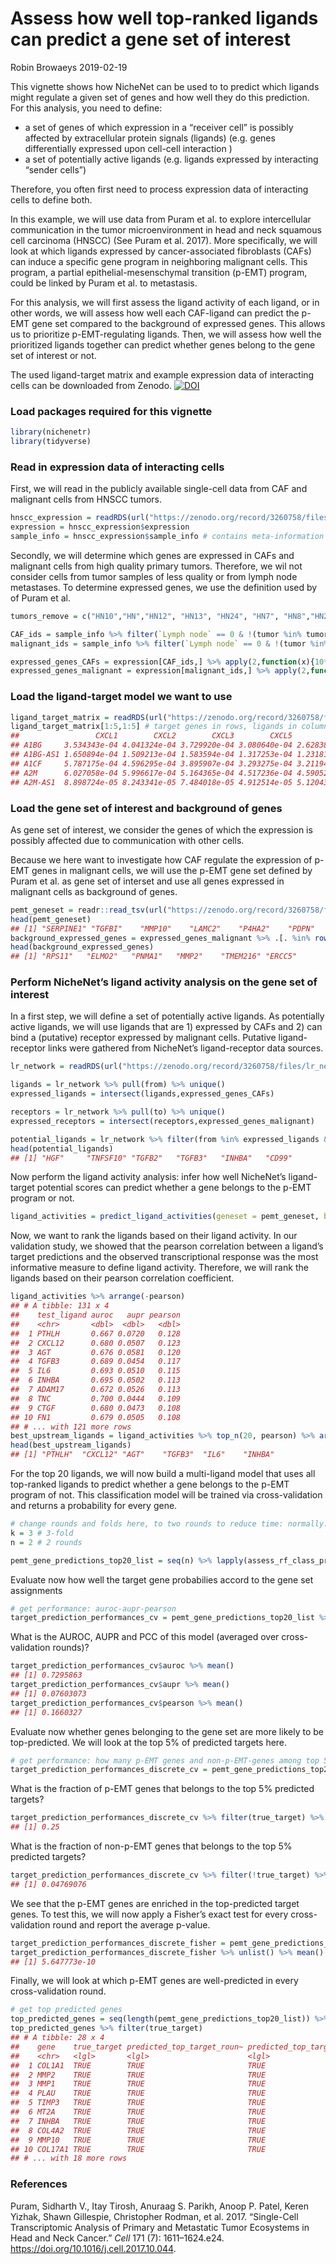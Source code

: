 Assess how well top-ranked ligands can predict a gene set of interest
================
Robin Browaeys
2019-02-19

<!-- github markdown built using
rmarkdown::render("vignettes/target_prediction_evaluation_geneset.Rmd", output_format = "github_document")
-->

This vignette shows how NicheNet can be used to to predict which ligands
might regulate a given set of genes and how well they do this
prediction. For this analysis, you need to define:

  - a set of genes of which expression in a “receiver cell” is possibly
    affected by extracellular protein signals (ligands) (e.g. genes
    differentially expressed upon cell-cell interaction )
  - a set of potentially active ligands (e.g. ligands expressed by
    interacting “sender cells”)

Therefore, you often first need to process expression data of
interacting cells to define both.

In this example, we will use data from Puram et al. to explore
intercellular communication in the tumor microenvironment in head and
neck squamous cell carcinoma (HNSCC) (See Puram et al. 2017). More
specifically, we will look at which ligands expressed by
cancer-associated fibroblasts (CAFs) can induce a specific gene program
in neighboring malignant cells. This program, a partial
epithelial-mesenschymal transition (p-EMT) program, could be linked by
Puram et al. to metastasis.

For this analysis, we will first assess the ligand activity of each
ligand, or in other words, we will assess how well each CAF-ligand can
predict the p-EMT gene set compared to the background of expressed
genes. This allows us to prioritize p-EMT-regulating ligands. Then, we
will assess how well the prioritized ligands together can predict
whether genes belong to the gene set of interest or not.

The used ligand-target matrix and example expression data of interacting
cells can be downloaded from Zenodo.
[![DOI](https://zenodo.org/badge/DOI/10.5281/zenodo.3260758.svg)](https://doi.org/10.5281/zenodo.3260758)

### Load packages required for this vignette

``` r
library(nichenetr)
library(tidyverse)
```

### Read in expression data of interacting cells

First, we will read in the publicly available single-cell data from CAF
and malignant cells from HNSCC
tumors.

``` r
hnscc_expression = readRDS(url("https://zenodo.org/record/3260758/files/hnscc_expression.rds"))
expression = hnscc_expression$expression
sample_info = hnscc_expression$sample_info # contains meta-information about the cells
```

Secondly, we will determine which genes are expressed in CAFs and
malignant cells from high quality primary tumors. Therefore, we wil not
consider cells from tumor samples of less quality or from lymph node
metastases. To determine expressed genes, we use the definition used by
of Puram et
al.

``` r
tumors_remove = c("HN10","HN","HN12", "HN13", "HN24", "HN7", "HN8","HN23")

CAF_ids = sample_info %>% filter(`Lymph node` == 0 & !(tumor %in% tumors_remove) & `non-cancer cell type` == "CAF") %>% pull(cell)
malignant_ids = sample_info %>% filter(`Lymph node` == 0 & !(tumor %in% tumors_remove) & `classified  as cancer cell` == 1) %>% pull(cell)

expressed_genes_CAFs = expression[CAF_ids,] %>% apply(2,function(x){10*(2**x - 1)}) %>% apply(2,function(x){log2(mean(x) + 1)}) %>% .[. >= 4] %>% names()
expressed_genes_malignant = expression[malignant_ids,] %>% apply(2,function(x){10*(2**x - 1)}) %>% apply(2,function(x){log2(mean(x) + 1)}) %>% .[. >= 4] %>% names()
```

### Load the ligand-target model we want to use

``` r
ligand_target_matrix = readRDS(url("https://zenodo.org/record/3260758/files/ligand_target_matrix.rds"))
ligand_target_matrix[1:5,1:5] # target genes in rows, ligands in columns
##                 CXCL1        CXCL2        CXCL3        CXCL5         PPBP
## A1BG     3.534343e-04 4.041324e-04 3.729920e-04 3.080640e-04 2.628388e-04
## A1BG-AS1 1.650894e-04 1.509213e-04 1.583594e-04 1.317253e-04 1.231819e-04
## A1CF     5.787175e-04 4.596295e-04 3.895907e-04 3.293275e-04 3.211944e-04
## A2M      6.027058e-04 5.996617e-04 5.164365e-04 4.517236e-04 4.590521e-04
## A2M-AS1  8.898724e-05 8.243341e-05 7.484018e-05 4.912514e-05 5.120439e-05
```

### Load the gene set of interest and background of genes

As gene set of interest, we consider the genes of which the expression
is possibly affected due to communication with other cells.

Because we here want to investigate how CAF regulate the expression of
p-EMT genes in malignant cells, we will use the p-EMT gene set defined
by Puram et al. as gene set of interset and use all genes expressed in
malignant cells as background of
genes.

``` r
pemt_geneset = readr::read_tsv(url("https://zenodo.org/record/3260758/files/pemt_signature.txt"), col_names = "gene") %>% pull(gene) %>% .[. %in% rownames(ligand_target_matrix)] # only consider genes also present in the NicheNet model - this excludes genes from the gene list for which the official HGNC symbol was not used by Puram et al.
head(pemt_geneset)
## [1] "SERPINE1" "TGFBI"    "MMP10"    "LAMC2"    "P4HA2"    "PDPN"
background_expressed_genes = expressed_genes_malignant %>% .[. %in% rownames(ligand_target_matrix)]
head(background_expressed_genes)
## [1] "RPS11"   "ELMO2"   "PNMA1"   "MMP2"    "TMEM216" "ERCC5"
```

### Perform NicheNet’s ligand activity analysis on the gene set of interest

In a first step, we will define a set of potentially active ligands. As
potentially active ligands, we will use ligands that are 1) expressed by
CAFs and 2) can bind a (putative) receptor expressed by malignant cells.
Putative ligand-receptor links were gathered from NicheNet’s
ligand-receptor data
sources.

``` r
lr_network = readRDS(url("https://zenodo.org/record/3260758/files/lr_network.rds"))

ligands = lr_network %>% pull(from) %>% unique()
expressed_ligands = intersect(ligands,expressed_genes_CAFs)

receptors = lr_network %>% pull(to) %>% unique()
expressed_receptors = intersect(receptors,expressed_genes_malignant)

potential_ligands = lr_network %>% filter(from %in% expressed_ligands & to %in% expressed_receptors) %>% pull(from) %>% unique()
head(potential_ligands)
## [1] "HGF"     "TNFSF10" "TGFB2"   "TGFB3"   "INHBA"   "CD99"
```

Now perform the ligand activity analysis: infer how well NicheNet’s
ligand-target potential scores can predict whether a gene belongs to the
p-EMT program or
not.

``` r
ligand_activities = predict_ligand_activities(geneset = pemt_geneset, background_expressed_genes = background_expressed_genes, ligand_target_matrix = ligand_target_matrix, potential_ligands = potential_ligands)
```

Now, we want to rank the ligands based on their ligand activity. In our
validation study, we showed that the pearson correlation between a
ligand’s target predictions and the observed transcriptional response
was the most informative measure to define ligand activity. Therefore,
we will rank the ligands based on their pearson correlation coefficient.

``` r
ligand_activities %>% arrange(-pearson)
## # A tibble: 131 x 4
##    test_ligand auroc   aupr pearson
##    <chr>       <dbl>  <dbl>   <dbl>
##  1 PTHLH       0.667 0.0720   0.128
##  2 CXCL12      0.680 0.0507   0.123
##  3 AGT         0.676 0.0581   0.120
##  4 TGFB3       0.689 0.0454   0.117
##  5 IL6         0.693 0.0510   0.115
##  6 INHBA       0.695 0.0502   0.113
##  7 ADAM17      0.672 0.0526   0.113
##  8 TNC         0.700 0.0444   0.109
##  9 CTGF        0.680 0.0473   0.108
## 10 FN1         0.679 0.0505   0.108
## # ... with 121 more rows
best_upstream_ligands = ligand_activities %>% top_n(20, pearson) %>% arrange(-pearson) %>% pull(test_ligand)
head(best_upstream_ligands)
## [1] "PTHLH"  "CXCL12" "AGT"    "TGFB3"  "IL6"    "INHBA"
```

For the top 20 ligands, we will now build a multi-ligand model that uses
all top-ranked ligands to predict whether a gene belongs to the p-EMT
program of not. This classification model will be trained via
cross-validation and returns a probability for every
gene.

``` r
# change rounds and folds here, to two rounds to reduce time: normally: do multiple rounds
k = 3 # 3-fold
n = 2 # 2 rounds

pemt_gene_predictions_top20_list = seq(n) %>% lapply(assess_rf_class_probabilities, folds = k, geneset = pemt_geneset, background_expressed_genes = background_expressed_genes, ligands_oi = best_upstream_ligands, ligand_target_matrix = ligand_target_matrix)
```

Evaluate now how well the target gene probabilies accord to the gene set
assignments

``` r
# get performance: auroc-aupr-pearson
target_prediction_performances_cv = pemt_gene_predictions_top20_list %>% lapply(classification_evaluation_continuous_pred_wrapper) %>% bind_rows() %>% mutate(round=seq(1:nrow(.)))
```

What is the AUROC, AUPR and PCC of this model (averaged over
cross-validation rounds)?

``` r
target_prediction_performances_cv$auroc %>% mean()
## [1] 0.7295863
target_prediction_performances_cv$aupr %>% mean()
## [1] 0.07603073
target_prediction_performances_cv$pearson %>% mean()
## [1] 0.1660327
```

Evaluate now whether genes belonging to the gene set are more likely to
be top-predicted. We will look at the top 5% of predicted targets
here.

``` r
# get performance: how many p-EMT genes and non-p-EMT-genes among top 5% predicted targets
target_prediction_performances_discrete_cv = pemt_gene_predictions_top20_list %>% lapply(calculate_fraction_top_predicted, quantile_cutoff = 0.95) %>% bind_rows() %>% ungroup() %>% mutate(round=rep(1:length(pemt_gene_predictions_top20_list), each = 2))
```

What is the fraction of p-EMT genes that belongs to the top 5% predicted
targets?

``` r
target_prediction_performances_discrete_cv %>% filter(true_target) %>% .$fraction_positive_predicted %>% mean()
## [1] 0.25
```

What is the fraction of non-p-EMT genes that belongs to the top 5%
predicted
targets?

``` r
target_prediction_performances_discrete_cv %>% filter(!true_target) %>% .$fraction_positive_predicted %>% mean()
## [1] 0.04769076
```

We see that the p-EMT genes are enriched in the top-predicted target
genes. To test this, we will now apply a Fisher’s exact test for every
cross-validation round and report the average
p-value.

``` r
target_prediction_performances_discrete_fisher = pemt_gene_predictions_top20_list %>% lapply(calculate_fraction_top_predicted_fisher, quantile_cutoff = 0.95) 
target_prediction_performances_discrete_fisher %>% unlist() %>% mean()
## [1] 5.647773e-10
```

Finally, we will look at which p-EMT genes are well-predicted in every
cross-validation round.

``` r
# get top predicted genes
top_predicted_genes = seq(length(pemt_gene_predictions_top20_list)) %>% lapply(get_top_predicted_genes,pemt_gene_predictions_top20_list) %>% reduce(full_join, by = c("gene","true_target"))
top_predicted_genes %>% filter(true_target)
## # A tibble: 28 x 4
##    gene    true_target predicted_top_target_roun~ predicted_top_target_rou~
##    <chr>   <lgl>       <lgl>                      <lgl>                    
##  1 COL1A1  TRUE        TRUE                       TRUE                     
##  2 MMP2    TRUE        TRUE                       TRUE                     
##  3 MMP1    TRUE        TRUE                       TRUE                     
##  4 PLAU    TRUE        TRUE                       TRUE                     
##  5 TIMP3   TRUE        TRUE                       TRUE                     
##  6 MT2A    TRUE        TRUE                       TRUE                     
##  7 INHBA   TRUE        TRUE                       TRUE                     
##  8 COL4A2  TRUE        TRUE                       TRUE                     
##  9 MMP10   TRUE        TRUE                       TRUE                     
## 10 COL17A1 TRUE        TRUE                       TRUE                     
## # ... with 18 more rows
```

### References

<div id="refs" class="references">

<div id="ref-puram_single-cell_2017">

Puram, Sidharth V., Itay Tirosh, Anuraag S. Parikh, Anoop P. Patel,
Keren Yizhak, Shawn Gillespie, Christopher Rodman, et al. 2017.
“Single-Cell Transcriptomic Analysis of Primary and Metastatic Tumor
Ecosystems in Head and Neck Cancer.” *Cell* 171 (7): 1611–1624.e24.
<https://doi.org/10.1016/j.cell.2017.10.044>.

</div>

</div>

